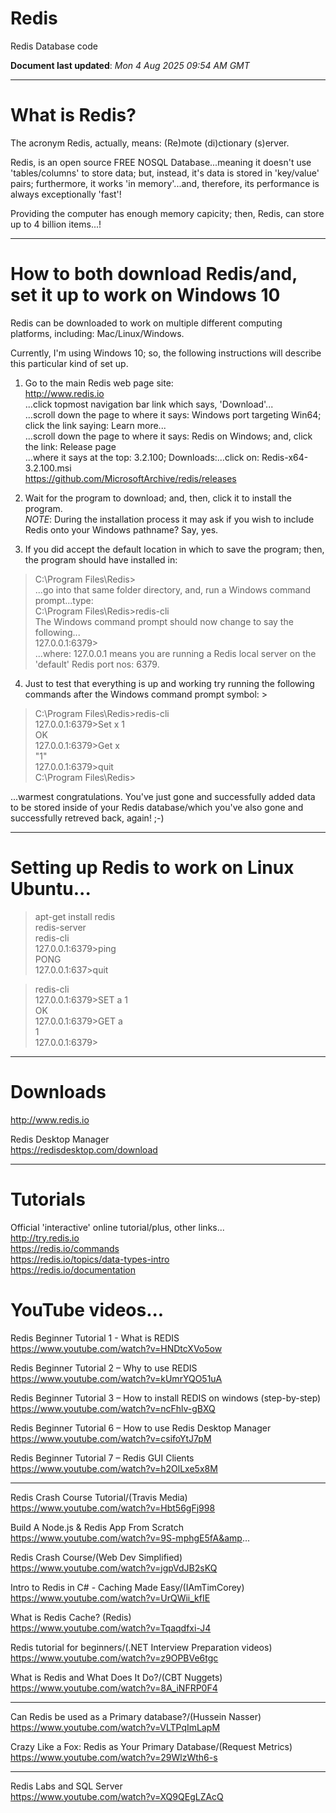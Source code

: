 # Redis
Redis Database code

**Document last updated**: *Mon 4 Aug 2025 09:54 AM GMT*  


-----

# What is Redis?  

The acronym Redis, actually, means: (Re)mote (di)ctionary (s)erver. 

Redis, is an open source FREE NOSQL Database...meaning it doesn't use 'tables/columns' to store data; but, instead, it's data is stored in 'key/value' pairs; furthermore, it works 'in memory'...and, therefore, its performance is always exceptionally 'fast'! 

Providing the computer has enough memory capicity; then, Redis, can store up to 4 billion items...! 

-----

# How to both download Redis/and, set it up to work on Windows 10
   
Redis can be downloaded to work on multiple different computing platforms, including: Mac/Linux/Windows.  

Currently, I'm using Windows 10; so, the following instructions will describe this particular kind of set up.  

1. Go to the main Redis web page site:   
   http://www.redis.io  
   ...click topmost navigation bar link which says, 'Download'...  
   ...scroll down the page to where it says: Windows port targeting Win64; click the link saying: Learn more...  
   ...scroll down the page to where it says: Redis on Windows; and, click the link: Release page  
   ...where it says at the top: 3.2.100; Downloads:...click on: Redis-x64-3.2.100.msi  
   https://github.com/MicrosoftArchive/redis/releases  

2. Wait for the program to download; and, then, click it to install the program.    
*NOTE*: During the installation process it may ask if you wish to include Redis onto your Windows pathname? Say, yes.   

3. If you did accept the default location in which to save the program; then, the program should have installed in:  
> C:\Program Files\Redis>   
...go into that same folder directory, and, run a Windows command prompt...type:  
> C:\Program Files\Redis>redis-cli  
The Windows command prompt should now change to say the following...  
> 127.0.0.1:6379>  
...where: 127.0.0.1 means you are running a Redis local server on the 'default' Redis port nos: 6379.   


4. Just to test that everything is up and working try running the following commands after the Windows command prompt symbol: >  
> C:\Program Files\Redis>redis-cli    
> 127.0.0.1:6379>Set x 1   
> OK  
> 127.0.0.1:6379>Get x  
> "1"  
> 127.0.0.1:6379>quit  
> C:\Program Files\Redis>    

...warmest congratulations. You've just gone and successfully added data to be stored inside of your Redis database/which you've also gone and successfully retreved back, again! ;-)  

-----

# Setting up Redis to work on Linux Ubuntu...

> apt-get install redis  
> redis-server  
> redis-cli  
> 127.0.0.1:6379>ping  
> PONG  
> 127.0.0.1:637>quit  

> redis-cli  
> 127.0.0.1:6379>SET a 1  
> OK  
> 127.0.0.1:6379>GET a  
> 1  
> 127.0.0.1:6379>  

-----

# Downloads

http://www.redis.io   

Redis Desktop Manager  
https://redisdesktop.com/download  

-----

# Tutorials

Official 'interactive' online tutorial/plus, other links...    
http://try.redis.io  
https://redis.io/commands  
https://redis.io/topics/data-types-intro  
https://redis.io/documentation  

# YouTube videos...

Redis Beginner Tutorial 1 - What is REDIS    
https://www.youtube.com/watch?v=HNDtcXVo5ow    

Redis Beginner Tutorial 2 – Why to use REDIS  
https://www.youtube.com/watch?v=kUmrYQO51uA  

Redis Beginner Tutorial 3 – How to install REDIS on windows (step-by-step)  
https://www.youtube.com/watch?v=ncFhlv-gBXQ  

Redis Beginner Tutorial 6 – How to use Redis Desktop Manager  
https://www.youtube.com/watch?v=csifoYtJ7pM  

Redis Beginner Tutorial 7 – Redis GUI Clients  
https://www.youtube.com/watch?v=h2OlLxe5x8M  

-----

Redis Crash Course Tutorial/(Travis Media)  
https://www.youtube.com/watch?v=Hbt56gFj998  

Build A Node.js & Redis App From Scratch  
https://www.youtube.com/watch?v=9S-mphgE5fA&amp...    

Redis Crash Course/(Web Dev Simplified)  
https://www.youtube.com/watch?v=jgpVdJB2sKQ    

Intro to Redis in C# - Caching Made Easy/(IAmTimCorey)    
https://www.youtube.com/watch?v=UrQWii_kfIE    

What is Redis Cache? (Redis)  
https://www.youtube.com/watch?v=Tqaqdfxi-J4    

Redis tutorial for beginners/(.NET Interview Preparation videos)  
https://www.youtube.com/watch?v=z9OPBVe6tgc  

What is Redis and What Does It Do?/(CBT Nuggets)    
https://www.youtube.com/watch?v=8A_iNFRP0F4  

-----

Can Redis be used as a Primary database?/(Hussein Nasser)  
https://www.youtube.com/watch?v=VLTPqImLapM  

Crazy Like a Fox: Redis as Your Primary Database/(Request Metrics)    
https://www.youtube.com/watch?v=29WlzWth6-s  

-----

Redis Labs and SQL Server  
https://www.youtube.com/watch?v=XQ9QEgLZAcQ  



